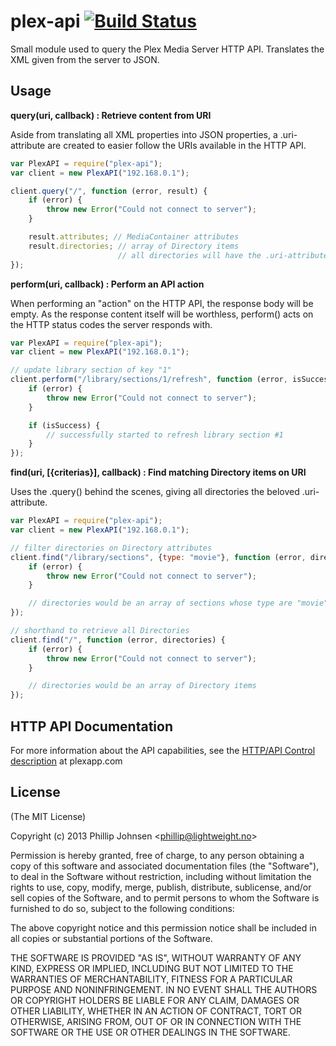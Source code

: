 # plex-api [![Build Status](https://api.travis-ci.org/phillipj/node-plex-api.png)](http://travis-ci.org/phillipj/node-plex-api)

Small module used to query the Plex Media Server HTTP API.
Translates the XML given from the server to JSON.

## Usage

**query(uri, callback) : Retrieve content from URI**

Aside from translating all XML properties into JSON properties, a .uri-attribute are created to easier follow the URIs available in the HTTP API.

```js
var PlexAPI = require("plex-api");
var client = new PlexAPI("192.168.0.1");

client.query("/", function (error, result) {
	if (error) {
		throw new Error("Could not connect to server");
	}

	result.attributes; // MediaContainer attributes
	result.directories; // array of Directory items
						// all directories will have the .uri-attribute created / attached
});
```

**perform(uri, callback) : Perform an API action**

When performing an "action" on the HTTP API, the response body will be empty.
As the response content itself will be worthless, perform() acts on the HTTP status codes the server responds with.

```js
var PlexAPI = require("plex-api");
var client = new PlexAPI("192.168.0.1");

// update library section of key "1"
client.perform("/library/sections/1/refresh", function (error, isSuccess) {
	if (error) {
		throw new Error("Could not connect to server");
	}

	if (isSuccess) {
		// successfully started to refresh library section #1
	}
});
```

**find(uri, [{criterias}], callback) : Find matching Directory items on URI**

Uses the .query() behind the scenes, giving all directories the beloved .uri-attribute.

```js
var PlexAPI = require("plex-api");
var client = new PlexAPI("192.168.0.1");

// filter directories on Directory attributes
client.find("/library/sections", {type: "movie"}, function (error, directories) {
	if (error) {
		throw new Error("Could not connect to server");
	}

	// directories would be an array of sections whose type are "movie"
});

// shorthand to retrieve all Directories
client.find("/", function (error, directories) {
	if (error) {
		throw new Error("Could not connect to server");
	}

	// directories would be an array of Directory items
});
```

## HTTP API Documentation
For more information about the API capabilities, see the [HTTP/API Control description](http://wiki.plexapp.com/index.php/HTTP_API/Control) at plexapp.com

## License
(The MIT License)

Copyright (c) 2013 Phillip Johnsen &lt;phillip@lightweight.no&gt;

Permission is hereby granted, free of charge, to any person obtaining
a copy of this software and associated documentation files (the
"Software"), to deal in the Software without restriction, including
without limitation the rights to use, copy, modify, merge, publish,
distribute, sublicense, and/or sell copies of the Software, and to
permit persons to whom the Software is furnished to do so, subject to
the following conditions:

The above copyright notice and this permission notice shall be
included in all copies or substantial portions of the Software.

THE SOFTWARE IS PROVIDED "AS IS", WITHOUT WARRANTY OF ANY KIND,
EXPRESS OR IMPLIED, INCLUDING BUT NOT LIMITED TO THE WARRANTIES OF
MERCHANTABILITY, FITNESS FOR A PARTICULAR PURPOSE AND
NONINFRINGEMENT. IN NO EVENT SHALL THE AUTHORS OR COPYRIGHT HOLDERS BE
LIABLE FOR ANY CLAIM, DAMAGES OR OTHER LIABILITY, WHETHER IN AN ACTION
OF CONTRACT, TORT OR OTHERWISE, ARISING FROM, OUT OF OR IN CONNECTION
WITH THE SOFTWARE OR THE USE OR OTHER DEALINGS IN THE SOFTWARE.
